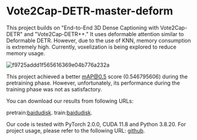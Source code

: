 # Vote2Cap-DETR-master-deform
This project builds on "End-to-End 3D Dense Captioning with Vote2Cap-DETR" and "Vote2Cap-DETR++." It uses deformable attention similar to Deformable DETR. However, due to the use of KNN, memory consumption is extremely high. Currently, voxelization is being explored to reduce memory usage.

![f9725addd1f565616369e04b776a232a](https://github.com/user-attachments/assets/7382c100-c33a-4e6f-8036-139138ba7efb)


This project achieved a better mAP@0.5 score (0.546795606) during the pretraining phase. However, unfortunately, its performance during the training phase was not as satisfactory.

You can download our results from following URLs: 

pretrain:[baidudisk](https://pan.baidu.com/s/1AepHqoHvI9VTOQSmyzL4cA?pwd=auew).
train:[baidudisk](https://pan.baidu.com/s/1D87osBba5nqyMWuTPd2pwQ?pwd=zt8k).

Our code is tested with PyTorch 2.0.0, CUDA 11.8 and Python 3.8.20.
For project usage, please refer to the following URL: [github](https://github.com/YFMika/3D-DETR-Caption/blob/main/README.md).
